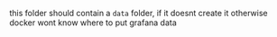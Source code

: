 this folder should contain a `data` folder, if it doesnt create it otherwise docker wont know where to put grafana data
